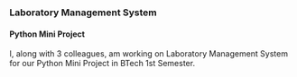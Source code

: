 ### Laboratory Management System
#### Python Mini Project
I, along with 3 colleagues, am working on Laboratory Management System for our Python Mini Project in BTech 1st Semester.
